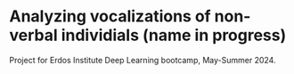 # Analyzing vocalizations of non-verbal individials (name in progress)

Project for Erdos Institute Deep Learning bootcamp, May-Summer 2024.
